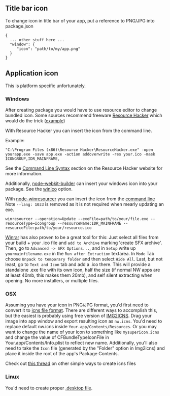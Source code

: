 ## Title bar icon
To change icon in title bar of your app, put a reference to PNG/JPG into package.json
```
{
  ... other stuff here ...
  "window": {
     "icon": "path/to/my/app.png"
  }
}
```

## Application icon
This is platform specific unfortunately.

### Windows
After creating package you would have to use resource editor to change bundled icon. Some sources recommend freeware [Resource Hacker](http://www.angusj.com/resourcehacker/) which would do the trick ([example](http://www.techtalkz.com/tips-n-tricks/3866-how-change-default-icon-exe-using-resource-editor-resource-hacker.html))

With Resource Hacker you can insert the icon from the command line. 

Example:
```shell
"C:\Program Files (x86)\Resource Hacker\ResourceHacker.exe" -open yourapp.exe -save app.exe -action addoverwrite -res your.ico -mask ICONGROUP,IDR_MAINFRAME,
```

See the [Command Line Syntax](http://www.angusj.com/resourcehacker/) section on the Resource Hacker website for more information.


Additionally, [node-webkit-builder](https://github.com/mllrsohn/node-webkit-builder) can insert your windows icon into your package.  See the [winIco](https://github.com/mllrsohn/node-webkit-builder#optionswinico) option.

With [node-winresourcer](https://github.com/felicienfrancois/node-winresourcer) you can insert the icon from  the [command line](https://github.com/felicienfrancois/node-winresourcer#command-line) Note ` --lang: 1033 ` is removed as it is not required when mearly updating an exe.

```shell
winresourcer --operation=Update --exeFile=path/to/your/file.exe --resourceType=Icongroup --resourceName:IDR_MAINFRAME --resourceFile:path/to/your/resource.ico
```

[Winrar](http://www.win-rar.com/download.html) has also proven to be a great tool for this: Just select all files from your build + your .ico file and `add to Archive` marking 'create SFX archive'. Then, go to `Advanced -> SFX Options...`, and in `Setup` write up `yourmainfilename.exe` in the `Run after Extraction` textarea. 
In `Mode` Tab choose `Unpack to temporary folder` and then select `Hide All`. Last, but not least, go to `Text and Icon` tab and add a .ico there.
This will provide a standalone .exe file with its own icon, half the size (if normal NW apps are at least 40mb, this makes them 20mb), and self silent extracting when opening. No more installers, or multiple files.

### OSX
Assuming you have your icon in PNG/JPG format, you'd first need to convert it to [icns file format](http://en.wikipedia.org/wiki/Apple_Icon_Image_format). There are different ways to accomplish this, but the easiest is probably using free version of [IMG2ICNS](http://www.img2icnsapp.com/). 
Drag your image into app window and export resulting icon as ```nw.icns```. You'd need to replace default nw.icns inside ```Your.app/Contents/Resources```. Or you may want to change the name of your icon to something like  ```mysupericon.icns``` and change the value of CFBundleTypeIconFile in Your.app/Contents/Info.plist to reflect new name. Additionally, you'll also need to take the `Icon` file (generated by the "Folder" option in Img2icns) and place it inside the root of the app's Package Contents.

Check out [this thread](http://stackoverflow.com/questions/12306223/how-to-manually-create-icns-files-using-iconutil) on other simple ways to create icns files

### Linux
You'd need to create proper [.desktop file](https://wiki.archlinux.org/index.php/Desktop_Entries).